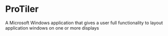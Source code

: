 # ProTiler
A Microsoft Windows application that gives a user full functionality to layout application windows on one or more displays
